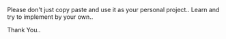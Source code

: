 Please don't just copy paste and use it as your personal project.. Learn and try to implement by your own..

Thank You..

